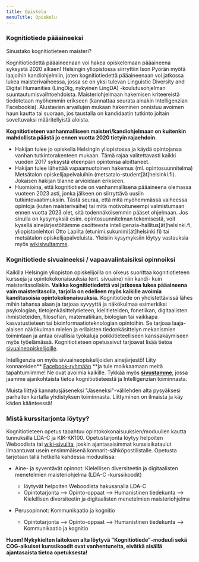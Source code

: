 ```yaml
---
title: Opiskelu
menuTitle: Opiskelu
---
```


### Kognitiotiede pääaineeksi

Sinustako kognitiotieteen maisteri?

Kognitiotiedettä pääaineenaan voi hakea opiskelemaan pääaineena syksystä 2020 alkaen! Helsingin yliopistossa siirryttiin Ison Pyörän myötä laajoihin kandiohjelmiin, joten kognitiotiedettä pääaineenaan voi jatkossa lukea maisterivaiheessa, jossa se on yksi tulevan Linguistic Diversity and Digital Humanities (LingDig, nykyinen LingDA) -koulutusohjelman suuntautumisvaihtoehdoista. Maisteriohjelmaan hakemisen kriteereistä tiedotetaan myöhemmin erikseen (kannattaa seurata ainakin Intelligenzian Facebookia). Alustavien arvailujen mukaan hakeminen onnistuu avoimen haun kautta tai suoraan, jos taustalla on kandidaatin tutkinto joltain soveltuvaksi määritellyistä aloista.

**Kognitiotieteen vanhanmalliseen maisteri/kandiohjelmaan on kuitenkin mahdollista päästä jo ennen vuotta 2020 tietyin rajaehdoin.**

- Hakijan tulee jo opiskella Helsingin yliopistossa ja käydä opintojansa vanhan tutkintorakenteen mukaan. Tämä rajaa valitettavasti kaikki vuoden 2017 syksystä eteenpäin opintonsa aloittaneet.
- Hakijan tulee lähettää vapaamuotoinen hakemus (ml. opintosuunnitelma) Metsätalon opiskelijapelvaluihin (metsatalo-student[ät]helsinki.fi). Jokaisen hakijan tilanne arvioidaan erikseen.
- Huomioina, että kognitiotiede on vanhanmallisena pääaineena olemassa vuoteen 2023 asti, jonka jälkeen on siirryttävä uusiin tutkintovaatimuksiin. Tästä seuraa, että mitä myöhemmässä vaiheessa opintoja (kuten maisterivaihe) tai mitä motivoituneempi valmistumaan ennen vuotta 2023 olet, sitä todennäköisemmin pääset ohjelmaan.
  Jos sinulla on kysymyksiä esim. opintosuunnitelman tekemisestä, voit kysellä ainejärjestöltämme osoitteesta intelligenzia-hallitus[ät]helsinki.fi, yliopistonlehtori Otto Lapilta (etunimi.sukunimi[ät]helsinki.fi) tai metsätalon opiskelijapalveluista. Yleisiin kysymyksiin löytyy vastauksia myös [wikisivultamme](https://wiki.helsinki.fi/pages/viewpage.action?pageId=84289414).

### Kognitiotiede sivuaineeksi / vapaavalintaisiksi opinnoiksi

Kaikilla Helsingin yliopiston opiskelijoilla on oikeus suorittaa kognitiotieteen kursseja ja opintokokonaisuuksia (ent. sivuaine) niin kandi- kuin maisteritasollakin. **Vaikka kognitiotiedettä voi jatkossa lukea pääaineena vain maisteritasolla, tarjolla on edelleen myös kaikille avoimia kanditasoisia opintokokonaisuuksia.** Kognitiotiede on yhdistettävissä lähes mihin tahansa alaan ja tarjoaa syvyyttä ja näkökulmaa esimerkiksi psykologian, tietojenkäsittelytieteen, kielitieteiden, fonetiikan, digitaalisten ihmistieteiden, filosofian, matematiikan, biologian tai vaikkapa kasvatustieteen tai bioinformaatioteknologian opintoihin. Se tarjoaa laaja-alaisen näkökulman mielen ja erilaisten tiedonkäsittelyn mekanismien toimintaan ja antaa oivallisia työkaluja poikkitieteelliseen kanssakäymiseen myös työelämässä. Kognitiotieteen opetussivut tarjoavat lisää tietoa [sivuaineopiskelijoille](https://wiki.helsinki.fi/x/5izoDg).

Intelligenzia on myös sivuaineopiskelijoiden ainejärjestö! Liity konnareiden** [Facebook-ryhmään](http://www.facebook.com/groups/konnarit) **ja tule moikkaamaan meitä tapahtumiimme! Ne ovat avoimia kaikille. Tykkää myös **[sivustamme](http://www.facebook.com/intelligenziary)**, jossa jaamme ajankohtaista tietoa kognitiotieteestä ja Intelligenzian toiminnasta.

Muista liittyä kannatusjäseneksi "Jäseneksi"-välilehden alta pysyäksesi parhaiten kartalla yhdistyksen toiminnasta. Liittyminen on ilmaista ja käy käden käänteessä!

### Mistä kurssitarjonta löytyy?

Kognitiotieteen opetus tapahtuu opintokokonaisuuksien/moduulien kautta tunnuksilla LDA-C ja KIK-KK100. Opetustarjonta löytyy helpoiten Weboodista tai [wiki-sivuilta](https://wiki.helsinki.fi/display/Kognitiotiede/Opinto-opas), joskin ajantasaisimmat kurssiaikataulut ilmaantuvat usein ensimmäisenä konnarit-sähköpostilistalle. Opetusta tarjotaan tällä hetkellä kahdessa moduulissa:

- Aine- ja syventävät opinnot: Kielellisen diversiteetin ja digitaalisten menetelmien maisteriohjelma (LDA-C -kurssikoodit)


    *   löytyvät helpoiten Weboodista hakusanalla LDA-C
    *   Opintotarjonta --> Opinto-oppaat --> Humanistinen tiedekunta --> Kielellisen diversiteetin ja digitaalisten menetelmien maisteriohjelma

- Perusopinnot: Kommunikaatio ja kognitio


    *   Opintotarjonta --> Opinto-oppaat --> Humanistinen tiedekunta --> Kommunikaatio ja kognitio

**Huom! Nykykielten laitoksen alta löytyvä "Kognitiotiede"-moduuli sekä COG-alkuiset kurssikoodit ovat vanhentuneita, eivätkä sisällä ajantasaista tietoa opetuksesta!**
